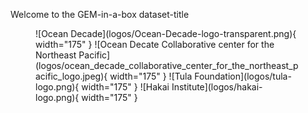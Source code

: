 Welcome to the GEM-in-a-box dataset-title

<figure markdown>
  ![Ocean Decade](logos/Ocean-Decade-logo-transparent.png){ width="175" }
  ![Ocean Decate Collaborative center for the Northeast Pacific](logos/ocean_decade_collaborative_center_for_the_northeast_pacific_logo.jpeg){ width="175" }
  ![Tula Foundation](logos/tula-logo.png){ width="175" }
  ![Hakai Institute](logos/hakai-logo.png){ width="175" }
</figure>
